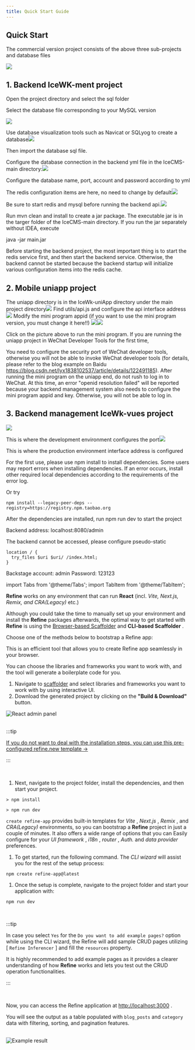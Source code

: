 ```yaml
---
title: Quick Start Guide
---
```


## Quick Start

The commercial version project consists of the above three sub-projects and database files

![](/img/icecms/407b8d406eb3c5ed7ee0b37974a32df8.png)

## 1. Backend IceWK-ment project

Open the project directory and select the sql folder

Select the database file corresponding to your MySQL version

![](/img/icecms/bd8f4feca170f53e0529fa1d05d7d570.png)

Use database visualization tools such as Navicat or SQLyog to create a database![](/img/icecms/25ae89c48ea629a97442cd537c001c63.png)

Then import the database sql file.

Configure the database connection in the backend yml file in the IceCMS-main directory:![](/img/icecms/029f8e303177b652dc8c4549ca65424a.png)

Configure the database name, port, account and password according to yml

The redis configuration items are here, no need to change by default![](/img/icecms/9f940751b3d909cd813cb9b94e8f2ebc.webp)

Be sure to start redis and mysql before running the backend api.![](/img/icecms/cfac6f17a3118073c5d4111b66897030.webp)

Run mvn clean and install to create a jar package. The executable jar is in the targer folder of the IceCMS-main directory. If you run the jar separately without IDEA, execute

java -jar main.jar

Before starting the backend project, the most important thing is to start the redis service first, and then start the backend service. Otherwise, the backend cannot be started because the backend startup will initialize various configuration items into the redis cache.

## 2. Mobile uniapp project

The uniapp directory is in the IceWk-uniApp directory under the main project directory![](/img/icecms/407b8d406eb3c5ed7ee0b37974a32df8.png) Find utils/api.js and configure the api interface address![](/img/icecms/0e825aee09f37000c6b8e5ccecaaefac.png) Modify the mini program appid (if you want to use the mini program version, you must change it here!!) ![](/img/icecms/d792b9a334df62c417e1ba3cf132ee8e.webp)![](/img/icecms/236cd4288735da0c344eb604ac3fd132.webp)

Click on the picture above to run the mini program. If you are running the uniapp project in WeChat Developer Tools for the first time,

You need to configure the security port of WeChat developer tools, otherwise you will not be able to invoke WeChat developer tools (for details, please refer to the blog example on Baidu https://blog.csdn.net/lyx1838102537/article/details/122491185). After running the mini program on the uniapp end, do not rush to log in to WeChat. At this time, an error "openid resolution failed" will be reported because your backend management system also needs to configure the mini program appid and key. Otherwise, you will not be able to log in.

## 3. Backend management IceWk-vues project

![](/img/icecms/4a4ae47f31d85965aacf4c782b0cd9bd.png)

This is where the development environment configures the port![](/img/icecms/73d83207b6d11fcd286c5aa4aac5530c.png)

This is where the production environment interface address is configured

For the first use, please use npm install to install dependencies. Some users may report errors when installing dependencies. If an error occurs, install other required local dependencies according to the requirements of the error log.

Or try

```
npm install --legacy-peer-deps --registry=https://registry.npm.taobao.org
```

After the dependencies are installed, run npm run dev to start the project

Backend address: localhost:8080/admin

The backend cannot be accessed, please configure pseudo-static

```
location / {
  try_files $uri $uri/ /index.html;
}
```

Backstage account: admin Password: 123123

import Tabs from '@theme/Tabs'; import TabItem from '@theme/TabItem';

**Refine** works on any environment that can run **React** (incl. *Vite, Next.js, Remix, and CRA(Legacy)* etc.)

Although you could take the time to manually set up your environment and install the **Refine** packages afterwards, the optimal way to get started with **Refine** is using the [Browser-based Scaffolder](https://refine.dev/?playground=true) and **CLI-based Scaffolder** .

Choose one of the methods below to bootstrap a Refine app:

<tabs>
  <tabitem value="Browser-based-scaffolder" label="With Browser-based" default></tabitem></tabs>

This is an efficient tool that allows you to create Refine app seamlessly in your browser.

You can choose the libraries and frameworks you want to work with, and the tool will generate a boilerplate code for you.

1. Navigate to [scaffolder](https://refine.dev/?playground=true) and select libraries and frameworks you want to work with by using interactive UI.
2. Download the generated project by clicking on the **"Build &amp; Download"** button.

<div classname="flex justify-center">     <img alt="React admin panel" src="https://refine.ams3.cdn.digitaloceanspaces.com/blog/2023-07-25-refine-primereact/create-refine-project.gif" classname="border border-gray-200 rounded"> </div>

<br>

:::tip

[If you do not want to deal with the installation steps, you can use this pre-configured refine.new template →](https://refine.new/preview/1a5eb93b-ab9b-4112-b80e-7563b334c025)

:::

<br>

1. Next, navigate to the project folder, install the dependencies, and then start your project.

```
> npm install

> npm run dev
```

  
  <tabitem value="CLI" label="With CLI-based"></tabitem>

`create refine-app` provides built-in templates for *Vite* , *Next.js* , *Remix* , and *CRA(Legacy)* environments, so you can bootstrap a **Refine** project in just a couple of minutes. It also offers a wide range of options that you can Easily configure for your *UI framework* , *i18n* , *router* , *Auth.* and *data provider* preferences.

1. To get started, run the following command. The *CLI wizard* will assist you for the rest of the setup process:

```
npm create refine-app@latest
```

1. Once the setup is complete, navigate to the project folder and start your application with:

```
npm run dev
```

<br>

:::tip

In case you select `Yes` for the `Do you want to add example pages?` option while using the CLI wizard, the Refine will add sample CRUD pages utilizing [ `Refine Inferencer` ] and fill the `resources` property.

It is highly recommended to add example pages as it provides a clearer understanding of how **Refine** works and lets you test out the CRUD operation functionalities.

:::

  



<br>

Now, you can access the Refine application at [http://localhost:3000](http://localhost:3000) .

You will see the output as a table populated with `blog_posts` and `category` data with filtering, sorting, and pagination features.

<br>

<div>    <img style="{{width:" src="https://refine.ams3.cdn.digitaloceanspaces.com/website/static/img/quick-start-example.png" alt="Example result"> </div>

<br>
